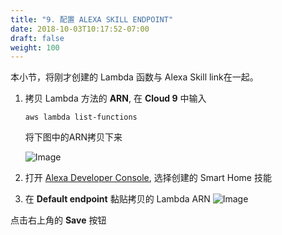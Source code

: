 ```yaml
---
title: "9. 配置 ALEXA SKILL ENDPOINT"
date: 2018-10-03T10:17:52-07:00
draft: false
weight: 100
---
```

本小节，将刚才创建的 Lambda 函数与 Alexa Skill link在一起。

1.	拷贝 Lambda 方法的 **ARN**, 在 **Cloud 9** 中输入
    ```shell
    aws lambda list-functions
    ```
    将下图中的ARN拷贝下来
    
     ![Image](/images/png/203.png)

2.	打开 [Alexa Developer Console](https://developer.amazon.com/alexa/console/ask), 选择创建的 Smart Home 技能

3.	在 **Default endpoint** 黏贴拷贝的 Lambda ARN
 ![Image](/images/png/026.png)
 
点击右上角的 **Save** 按钮